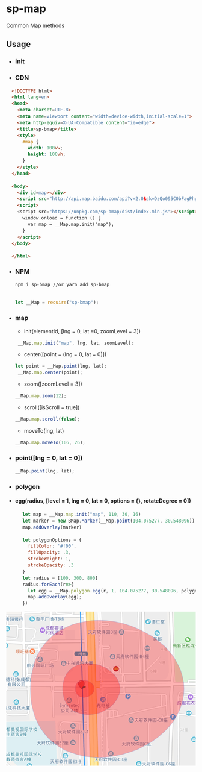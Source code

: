 # sp-map

Common Map methods

## Usage

- ### init

- ### CDN

``` html
  <!DOCTYPE html>
  <html lang=en>
  <head>
    <meta charset=UTF-8>
    <meta name=viewport content="width=device-width,initial-scale=1">
    <meta http-equiv=X-UA-Compatible content="ie=edge">
    <title>sp-bmap</title>
    <style>
      #map {
        width: 100vw;
        height: 100vh;
      }
    </style>
  </head>

  <body>
    <div id=map></div>
    <script src="http://api.map.baidu.com/api?v=2.0&ak=DzQo095C0bFagPhpWFXS9aEcIqI0DGfG"></script>
    <script>
    <script src="https://unpkg.com/sp-bmap/dist/index.min.js"></script>
      window.onload = function () {
        var map = __Map.map.init("map");
      }
    </script>
  </body>

  </html>
```

- ### NPM

  ``` node
  npm i sp-bmap //or yarn add sp-bmap
  ```

  ``` js

  let __Map = require("sp-bmap");
  ```

- ### map

  - init(elementId, [lng = 0, lat =0, zoomLevel = 3])

  ``` js
   __Map.map.init("map", lng, lat, zoomLevel);
  ```

  - center([point = (lng = 0, lat = 0)])

  ``` js
  let point = __Map.point(lng, lat);
   __Map.map.center(point);
  ```

  - zoom([zoomLevel = 3])

  ``` js
  __Map.map.zoom(12);
  ```

  - scroll([isScroll = true])

  ```js
  __Map.map.scroll(false);
  ```

  - moveTo(lng, lat)

  ```js
  __Map.map.moveTo(106, 26);
  ```

- ### point([lng = 0, lat = 0])

  ``` js
  __Map.point(lng, lat);
  ```

- ### polygon

- #### egg(radius, [level = 1, lng = 0, lat = 0, options = {}, rotateDegree = 0])

``` js
      let map = __Map.map.init("map", 110, 30, 16)
      let marker = new BMap.Marker(__Map.point(104.075277, 30.548096))
      map.addOverlay(marker)

      let polygonOptions = {
        fillColor: '#f00',
        fillOpacity: .3,
        strokeWeight: 1,
        strokeOpacity: .3
      }
      let radius = [100, 300, 800]
      radius.forEach(r=>{
        let egg = __Map.polygon.egg(r, 1, 104.075277, 30.548096, polygonOptions)
        map.addOverlay(egg);
      })
```

![egg](./static/polygon_egg.png)